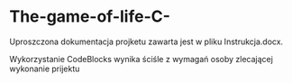# The-game-of-life-C-
Uproszczona dokumentacja projketu zawarta jest w pliku Instrukcja.docx.

Wykorzystanie CodeBlocks wynika ściśle z wymagań osoby zlecającej wykonanie prijektu
